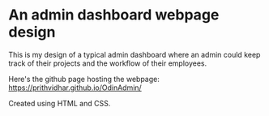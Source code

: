 # An admin dashboard webpage design

This is my design of a typical admin dashboard where an admin could keep track of their projects and the workflow of their employees.

Here's the github page hosting the webpage: https://prithvidhar.github.io/OdinAdmin/

Created using HTML and CSS.
